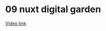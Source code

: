 # 09 nuxt digital garden

[Video link](https://www.egghead.io/lessons/egghead-09-nuxt-digital-garden-93a60be7?pl=build-a-digital-garden-with-nuxt-and-nuxt-content-module-9b67f0de)

